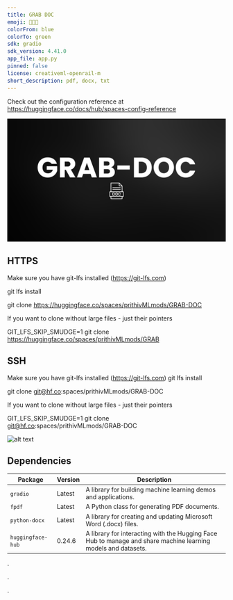```yaml
---
title: GRAB DOC
emoji: 👨🏻‍🚀
colorFrom: blue
colorTo: green
sdk: gradio
sdk_version: 4.41.0
app_file: app.py
pinned: false
license: creativeml-openrail-m
short_description: pdf, docx, txt
---
```


Check out the configuration reference at https://huggingface.co/docs/hub/spaces-config-reference

![alt text](assets/AAD.png)

## HTTPS

Make sure you have git-lfs installed (https://git-lfs.com)

git lfs install

git clone https://huggingface.co/spaces/prithivMLmods/GRAB-DOC

If you want to clone without large files - just their pointers

GIT_LFS_SKIP_SMUDGE=1 git clone https://huggingface.co/spaces/prithivMLmods/GRAB

## SSH

Make sure you have git-lfs installed (https://git-lfs.com)
git lfs install

git clone git@hf.co:spaces/prithivMLmods/GRAB-DOC

If you want to clone without large files - just their pointers

GIT_LFS_SKIP_SMUDGE=1 git clone git@hf.co:spaces/prithivMLmods/GRAB-DOC

![alt text](assets/GD.gif)

## Dependencies

| Package            | Version     | Description                                         |
|--------------------|-------------|-----------------------------------------------------|
| `gradio`           | Latest      | A library for building machine learning demos and applications. |
| `fpdf`             | Latest      | A Python class for generating PDF documents.       |
| `python-docx`      | Latest      | A library for creating and updating Microsoft Word (.docx) files. |
| `huggingface-hub`  | 0.24.6      | A library for interacting with the Hugging Face Hub to manage and share machine learning models and datasets. |

.

.

.

